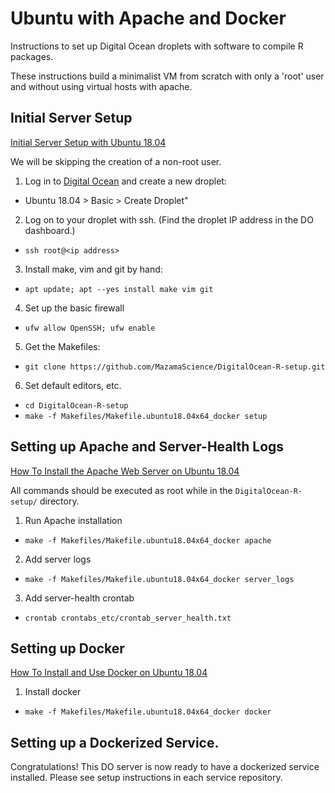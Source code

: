 # Ubuntu with Apache and Docker

Instructions to set up Digital Ocean droplets with software to compile R packages.

These instructions build a minimalist VM from scratch with only a 'root' user 
and without using virtual hosts with apache.

## Initial Server Setup

[Initial Server Setup with Ubuntu 18.04](https://www.digitalocean.com/community/tutorials/initial-server-setup-with-ubuntu-18-04)

We will be skipping the creation of a non-root user.

1. Log in to [Digital Ocean](http://digitalocean.com) and create a new droplet:
  * Ubuntu 18.04 > Basic > Create Droplet"
2. Log on to your droplet with ssh. (Find the droplet IP address in the DO dashboard.)
  * `ssh root@<ip address>`
3. Install make, vim and git by hand:
  * `apt update; apt --yes install make vim git`
4. Set up the basic firewall
  * `ufw allow OpenSSH; ufw enable`
5. Get the Makefiles:
  * `git clone https://github.com/MazamaScience/DigitalOcean-R-setup.git`
6. Set default editors, etc.
  * `cd DigitalOcean-R-setup`
  * `make -f Makefiles/Makefile.ubuntu18.04x64_docker setup`


## Setting up Apache and Server-Health Logs

[How To Install the Apache Web Server on Ubuntu 18.04](https://www.digitalocean.com/community/tutorials/how-to-install-the-apache-web-server-on-ubuntu-18-04)

All commands should be executed as root while in the `DigitalOcean-R-setup/` directory.

1. Run Apache installation
  * `make -f Makefiles/Makefile.ubuntu18.04x64_docker apache`
2. Add server logs
  * `make -f Makefiles/Makefile.ubuntu18.04x64_docker server_logs`
3. Add server-health crontab
  * `crontab crontabs_etc/crontab_server_health.txt`


## Setting up Docker

[How To Install and Use Docker on Ubuntu 18.04](https://www.digitalocean.com/community/tutorials/how-to-install-and-use-docker-on-ubuntu-18-04)


1. Install docker
  * `make -f Makefiles/Makefile.ubuntu18.04x64_docker docker`


## Setting up a Dockerized Service.

Congratulations! This DO server is now ready to have a dockerized service 
installed. Please see setup instructions in each service repository.

